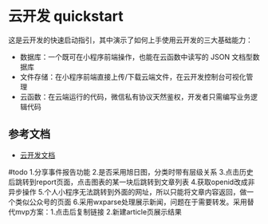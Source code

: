 # 云开发 quickstart

这是云开发的快速启动指引，其中演示了如何上手使用云开发的三大基础能力：

- 数据库：一个既可在小程序前端操作，也能在云函数中读写的 JSON 文档型数据库
- 文件存储：在小程序前端直接上传/下载云端文件，在云开发控制台可视化管理
- 云函数：在云端运行的代码，微信私有协议天然鉴权，开发者只需编写业务逻辑代码

## 参考文档

- [云开发文档](https://developers.weixin.qq.com/miniprogram/dev/wxcloud/basis/getting-started.html)

#todo
1.分享事件报告功能
2.是否采用旭日图，分类时带有层级关系
3.点击历史后跳转到report页面，点击图表的某一块后跳转到文章列表
4.获取openid改成非异步操作
5.个人小程序无法跳转到外面的网址，所以只能将文章内容返回，做一个类似公众号的页面
6.采用wxparse处理展示新闻，问题在于需要转发。采用替代mvp方案：1.点击后复制链接 2.新建article页展示结果
